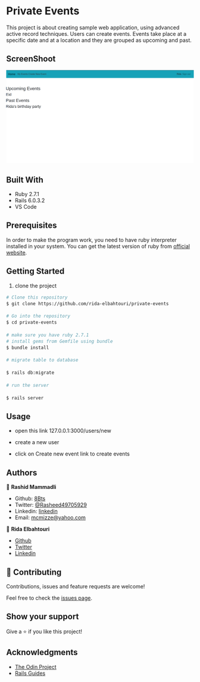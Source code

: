 # Private Events
This project is about creating sample web application, using advanced active record techniques.
Users can create events. Events take place at a specific date and at a location and they are grouped as upcoming and past. 


## ScreenShoot

![screenshoot](app/assets/images/screenshot.png)

## Built With

- Ruby 2.7.1
- Rails 6.0.3.2
- VS Code


## Prerequisites
In order to make the program work, you need to have ruby interpreter installed in your system. You can get the latest version of ruby from [official website](https://www.ruby-lang.org/en/downloads/).


## Getting Started 

1. clone the project

```bash
# Clone this repository
$ git clone https://github.com/rida-elbahtouri/private-events

# Go into the repository
$ cd private-events

# make sure you have ruby 2.7.1
# install gems from Gemfile using bundle
$ bundle install

# migrate table to database

$ rails db:migrate

# run the server

$ rails server
```

## Usage

- open this link 127.0.0.1:3000/users/new

- create a new user

- click on Create new event link to create events

## Authors

👤 **Rashid Mammadli**

- Github: [8Bts](https://github.com/8Bts)
- Twitter: [@Rasheed49705929](https://twitter.com/Rasheed49705929)
- Linkedin: [linkedin](https://www.linkedin.com/in/mcmizze-price-238a70135/)
- Email: mcmizze@yahoo.com

👤 **Rida Elbahtouri**
- [Github](https://github.com/rida-elbahtouri)
- [Twitter](https://twitter.com/RElbahtouri)
- [Linkedin](https://www.linkedin.com/in/rida-elbahtouri-36a8a7185/)

## 🤝 Contributing

Contributions, issues and feature requests are welcome!

Feel free to check the <a href="https://github.com/rida-elbahtouri/private-events/issues" target="_blank">issues page</a>.

## Show your support

Give a ⭐️ if you like this project!

## Acknowledgments
 
- <a href="https://www.theodinproject.com/" target="_blank">The Odin Project</a>
- <a href="https://guides.rubyonrails.org/" target="_blank">Rails Guides</a>


